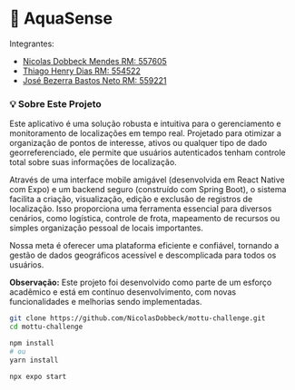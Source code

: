 # 🌊 AquaSense

Integrantes:
+ [Nicolas Dobbeck Mendes RM: 557605](https://github.com/NicolasDobbeck)
+ [Thiago Henry Dias RM: 554522](https://github.com/lavithiluan)
+ [José Bezerra Bastos Neto RM: 559221](https://github.com/jjosebastos)

### 💡 Sobre Este Projeto

Este aplicativo é uma solução robusta e intuitiva para o gerenciamento e monitoramento de localizações em tempo real. Projetado para otimizar a organização de pontos de interesse, ativos ou qualquer tipo de dado georreferenciado, ele permite que usuários autenticados tenham controle total sobre suas informações de localização.

Através de uma interface mobile amigável (desenvolvida em React Native com Expo) e um backend seguro (construído com Spring Boot), o sistema facilita a criação, visualização, edição e exclusão de registros de localização. Isso proporciona uma ferramenta essencial para diversos cenários, como logística, controle de frota, mapeamento de recursos ou simples organização pessoal de locais importantes.

Nossa meta é oferecer uma plataforma eficiente e confiável, tornando a gestão de dados geográficos acessível e descomplicada para todos os usuários.

**Observação:** Este projeto foi desenvolvido como parte de um esforço acadêmico e está em contínuo desenvolvimento, com novas funcionalidades e melhorias sendo implementadas.

```bash
git clone https://github.com/NicolasDobbeck/mottu-challenge.git
cd mottu-challenge
```
```bash
npm install
# ou
yarn install
```

```bash
npx expo start
```

